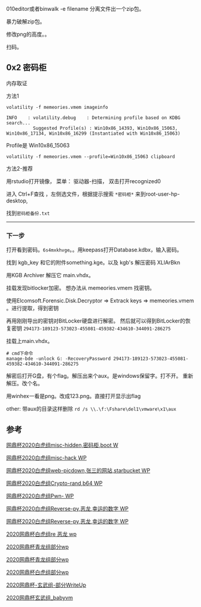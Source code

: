 010editor或者binwalk -e filename 分离文件出一个zip包。

暴力破解zip包。

修改png的高度。。

扫码。

## 0x2 密码柜

内存取证

方法1

    volatility -f memeories.vmem imageinfo

    INFO    : volatility.debug    : Determining profile based on KDBG search...
              Suggested Profile(s) : Win10x86_14393, Win10x86_15063, Win10x86_17134, Win10x86_16299 (Instantiated with Win10x86_15063)

Profile是 Win10x86_15063

    volatility -f memeories.vmem --profile=Win10x86_15063 clipboard

方法2-推荐

用rstudio打开镜像， 菜单： 驱动器-扫描， 双击打开recognized0 

进入 Ctrl+F查找 ，左侧选文件，根据提示搜索 `*密码柜*` 来到root-user-hp-desktop, 

找到`密码柜备份.txt`

---

### 下一步

打开看到密码。`6s4mxkhvge`。。用keepass打开Database.kdbx，输入密码。

找到 kgb_key 和它的附件something.kge。以及 kgb's 解压密码 XLlArBkn

用KGB Archiver 解压它 main.vhdx。

挂载发现bitlocker加密。 想办法从 memeories.vmem 找密钥。

使用Elcomsoft.Forensic.Disk.Decryptor => Extrack keys => memeories.vmem 。进行提取，得到密钥

再用刚刚导出的密钥对BitLocker硬盘进行解密。 然后就可以得到BitLocker的恢复密钥 `294173-189123-573023-455081-459382-434610-344091-286275`

挂载上main.vhdx。

    # cmd下命令
    manage-bde -unlock G: -RecoveryPassword 294173-189123-573023-455081-459382-434610-344091-286275

解密后打开G盘，有个flag。解压出来个aux。是windows保留字。打不开。 重新解压。改个名。

用winhex一看是png。改成123.png。直接打开显示出flag

other: 带aux的目录这样删除 `rd /s \\.\f:\Fshare\del1\vmware\x1\aux`

## 参考
[网鼎杯2020白虎组misc-hidden,密码柜,boot W](https://www.52pojie.cn/thread-1180202-1-1.html)

[网鼎杯2020白虎组misc-hack WP](https://www.52pojie.cn/thread-1180008-1-2.html)

[网鼎杯2020白虎组web-picdown,张三的网站,starbucket WP](https://www.52pojie.cn/thread-1180274-1-1.html)

[网鼎杯2020白虎组Crypto-rand,b64 WP](https://www.52pojie.cn/thread-1180315-1-1.html)

[网鼎杯2020白虎组Pwn- WP](https://www.52pojie.cn/thread-1180410-1-2.html)

[网鼎杯2020白虎组Reverse-py,恶龙,幸运的数字 WP](https://www.52pojie.cn/thread-1180352-1-2.html)

[网鼎杯2020白虎组Reverse-py,恶龙,幸运的数字 WP](https://l0x1c.github.io/2020/05/15/2020-5-14/#HERO)

[2020网鼎杯白虎组re 恶龙 wp ](https://www.52pojie.cn/thread-1181663-1-2.htm)

[2020网鼎杯青龙组部分wp](https://www.52pojie.cn/thread-1176169-1-2.html)

[2020网鼎杯青龙组部分wp](https://mp.weixin.qq.com/s/8LIKn9QMXUtbsTCaASAVog)

[2020网鼎杯白虎组部分wp](https://mp.weixin.qq.com/s/p8gkE-cR5Z8bUu_pdqox5w)

[2020网鼎杯-玄武组-部分WriteUp](https://mp.weixin.qq.com/s/xNDUYkxCIEJuvHJWQwtflw)

[2020网鼎杯玄武组_babyvm](https://mp.weixin.qq.com/s/VlTMmxuRKHZyjzI7OvamnQ)

